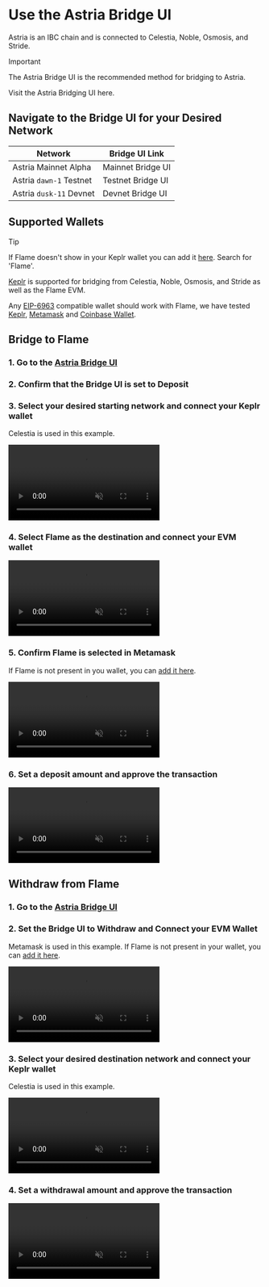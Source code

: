 <!-- markdownlint-disable MD041 MD033 -->

<script setup>
import { onMounted, ref } from 'vue';
import { siteConfig } from '../config.js'
const bridge = siteConfig.flame
const videoRefs = ref([]);

// pause all videos on page load
onMounted(() => {
  videoRefs.value.forEach((video) => {
    if (video) {
      video.pause();
    }
  });
});

</script>

# Use the Astria Bridge UI

Astria is an IBC chain and is connected to Celestia, Noble, Osmosis, and Stride.

> [!IMPORTANT]
> The Astria Bridge UI is the recommended method for bridging to Astria.
>
> Visit the Astria Bridging UI <a :href="bridge.mainnet.bridging.ui_link" target="_blank"
> rel="noopenernoreferrer">here</a>.

## Navigate to the Bridge UI for your Desired Network

| Network | Bridge UI Link |
|---|---|
| Astria Mainnet Alpha | <a :href="bridge.mainnet.bridging.ui_link" target="_blank" rel="noopener noreferrer">Mainnet Bridge UI</a> |
| Astria `dawn-1` Testnet | <a :href="bridge.dawn.bridging.ui_link" target="_blank" rel="noopener noreferrer">Testnet Bridge UI</a> |
| Astria `dusk-11` Devnet | <a :href="bridge.dusk.bridging.ui_link" target="_blank" rel="noopener noreferrer">Devnet Bridge UI</a> |

## Supported Wallets

> [!TIP]
> If Flame doesn't show in your Keplr wallet you can add it
> [here](https://chains.keplr.app/). Search for 'Flame'.

[Keplr](https://www.keplr.app/) is supported for bridging from Celestia, Noble,
Osmosis, and Stride as well as the Flame EVM.

Any [EIP-6963](https://eips.ethereum.org/EIPS/eip-6963) compatible
wallet should work with Flame, we have tested [Keplr](https://www.keplr.app/),
[Metamask](https:/metamask.io/) and [Coinbase
Wallet](https://www.coinbase.com/wallet).

## Bridge to Flame

### 1. Go to the [Astria Bridge UI](https://bridge.astria.org/)

### 2. Confirm that the Bridge UI is set to **Deposit**

### 3. Select your desired starting network and connect your Keplr wallet

Celestia is used in this example.

<video src="./assets/bridge-clip-1-select-starting-wallet.mp4" controls muted loop style="max-width: 100%;"></video>

### 4. Select Flame as the destination and connect your EVM wallet

<video src="./assets/bridge-clip-2-select-evm-wallet.mp4" controls muted loop style="max-width: 100%;"></video>

### 5. Confirm Flame is selected in Metamask

If Flame is not present in you wallet, you can [add it
here](../flame/flame-mainnet-alpha#adding-to-metamask).

<video src="./assets/bridge-clip-3-confirm-flame-in-evm-wallet.mp4" controls muted loop style="max-width: 100%;"></video>

### 6. Set a deposit amount and approve the transaction

<video src="./assets/bridge-clip-4-set-deposit-amount.mp4" controls muted loop style="max-width: 100%;"></video>

## Withdraw from Flame

### 1. Go to the [Astria Bridge UI](https://bridge.astria.org/)

### 2. Set the Bridge UI to **Withdraw** and Connect your EVM Wallet

Metamask is used in this example. If Flame is not present in your wallet, you
can [add it here](../flame/flame-mainnet-alpha#adding-to-metamask).

<video src="./assets/withdrawal-clip-1-set-starting-wallet.mp4" controls muted loop style="max-width: 100%;"></video>

### 3. Select your desired destination network and connect your Keplr wallet

Celestia is used in this example.

<video src="./assets/withdrawal-clip-2-select-keplr-wallet.mp4" controls muted loop style="max-width: 100%;"></video>

### 4. Set a withdrawal amount and approve the transaction

<video src="./assets/withdrawal-clip-3-approve-tx.mp4" controls muted loop style="max-width: 100%;"></video>
